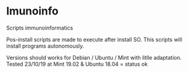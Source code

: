 # Imunoinfo
Scripts immunoinformatics

Pos-install scripts are made to execute after install SO.
  This scripts will install programs autonomously.

  Versions should works for Debian / Ubuntu / Mint with litlle adaptation.
  Tested 23/10/19 at Mint 19.02 & Ubuntu 18.04 = status ok
